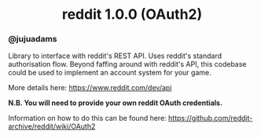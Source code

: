 <h1 align="center">reddit 1.0.0 (OAuth2)</h1>

### @jujuadams

Library to interface with reddit's REST API. Uses reddit's standard authorisation flow. Beyond faffing around with reddit's API, this codebase could be used to implement an account system for your game.

More details here: https://www.reddit.com/dev/api

**N.B. You will need to provide your own reddit OAuth credentials.**

Information on how to do this can be found here: https://github.com/reddit-archive/reddit/wiki/OAuth2
